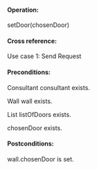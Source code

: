 #### Operation: 

setDoor(chosenDoor) 

#### Cross reference: 

Use case 1: Send Request 

#### Preconditions: 

Consultant consultant exists. 

Wall wall exists. 

List listOfDoors exists. 

chosenDoor exists.

#### Postconditions: 

wall.chosenDoor is set. 

